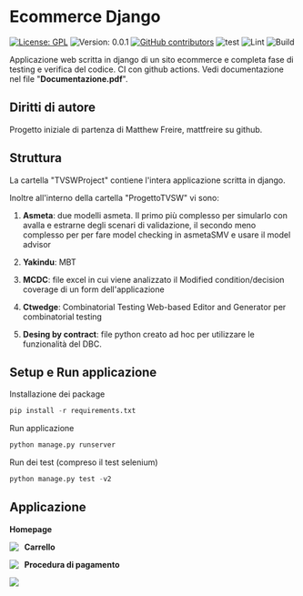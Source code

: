 # Ecommerce Django
[![License: GPL](https://img.shields.io/badge/License-GPL3.0-blue.svg)](https://github.com/SudatiSimone/Ecommerce-Django/blob/master/LICENSE)
![Version: 0.0.1](https://img.shields.io/badge/Version-0.0.1-blue.svg) [![GitHub contributors](https://img.shields.io/github/contributors/SudatiSimone/Ecommerce-Django.svg)](https://GitHub.com/SudatiSimone/Ecommerce-Django/graphs/contributors/)  ![test](https://github.com/SudatiSimone/TVSWProject/workflows/test/badge.svg)  ![Lint](https://github.com/SudatiSimone/TVSWProject/workflows/lint/badge.svg)  ![Build](https://github.com/SudatiSimone/TVSWProject/workflows/build/badge.svg)


Applicazione web scritta in django di un sito ecommerce e completa fase di testing e verifica del codice. 
CI con github actions. 
Vedi documentazione nel file "**Documentazione.pdf**". 


## Diritti di autore

Progetto iniziale di partenza di Matthew Freire, mattfreire su github. 


## Struttura 

La cartella "TVSWProject" contiene l'intera applicazione scritta in django. 

Inoltre all'interno della cartella "ProgettoTVSW" vi sono:

1. **Asmeta**: due modelli asmeta. Il primo più complesso per simularlo con avalla e estrarne degli scenari di validazione, il secondo meno complesso per per fare model checking in asmetaSMV e usare il model advisor

2. **Yakindu**: MBT

3. **MCDC**: file excel in cui viene analizzato il Modified condition/decision coverage di un form dell'applicazione

4. **Ctwedge**: Combinatorial Testing Web-based Editor and Generator per combinatorial testing

5. **Desing by contract**: file python creato ad hoc per utilizzare le funzionalità del DBC. 

## Setup e Run applicazione 

Installazione dei package
~~~python
pip install -r requirements.txt
~~~

Run applicazione

~~~python
python manage.py runserver
~~~

Run dei test (compreso il test selenium)

~~~python
python manage.py test -v2
~~~


## Applicazione

**Homepage**

<img src="Capture.JPG"
     style="float: left; margin-right: 10px;" />

**Carrello**
     
<img src="Capture1.JPG"
     style="float: left; margin-right: 10px;" />
     
**Procedura di pagamento**
     
<img src="Capture2.JPG"
     style="float: left; margin-right: 10px;" />
     


